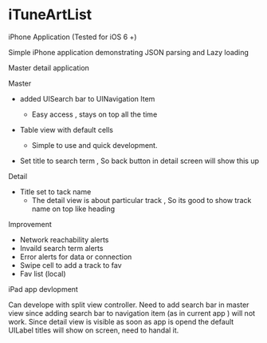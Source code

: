 iTuneArtList
============

iPhone Application (Tested for iOS 6 +)

Simple iPhone application demonstrating JSON parsing and Lazy loading 

Master detail application 

Master
- added UISearch bar to UINavigation Item 
    - Easy access , stays on top all the time 
- Table view with default cells 
    - Simple to use and quick development. 

- Set title to search term , So back button in detail screen will show this up    
    
Detail 

- Title set to tack name 
   - The detail view is about particular track , So its good to show track name on top like heading 
   

Improvement
- Network reachability alerts  
- Invaild search term alerts
- Error alerts for data or connection 
- Swipe cell to add a track to fav
- Fav list (local)

iPad app devlopment 

Can develope with split view controller. Need to add search bar in master view since adding search bar to navigation item (as in current app ) will not work. Since detail view is visible as soon as app is opend the default UILabel titles will show on screen, need to handal it. 
   
 
